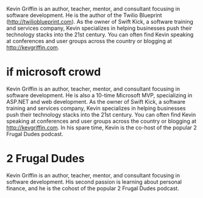 Kevin Griffin is an author, teacher, mentor, and consultant focusing in software development.  He is the author of the Twilio Blueprint (http://twilioblueprint.com).  As the owner of Swift Kick, a software training and services company, Kevin specializes in helping businesses push their technology stacks into the 21st century.   You can often find Kevin speaking at conferences and user groups across the country or blogging at http://kevgriffin.com.

# if microsoft crowd

Kevin Griffin is an author, teacher, mentor, and consultant focusing in software development.  He is also a 10-time Microsoft MVP, specializing in ASP.NET and web development.  As the owner of Swift Kick, a software training and services company, Kevin specializes in helping businesses push their technology stacks into the 21st century.   You can often find Kevin speaking at conferences and user groups across the country or blogging at http://kevgriffin.com.  In his spare time, Kevin is the co-host of the popular 2 Frugal Dudes podcast.

# 2 Frugal Dudes
Kevin Griffin is an author, teacher, mentor, and consultant focusing in software development.  His second passion is learning about personal finance, and he is the cohost of the popular 2 Frugal Dudes podcast.
